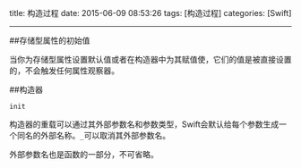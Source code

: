 title: 构造过程
date: 2015-06-09 08:53:26
tags: [构造过程]
categories: [Swift]

---

##存储型属性的初始值

当你为存储型属性设置默认值或者在构造器中为其赋值使，它们的值是被直接设置的，不会触发任何属性观察器。

##构造器

`init`

构造器的重载可以通过其外部参数名和参数类型，Swift会默认给每个参数生成一个同名的外部名称。`_`可以取消其外部参数名。

外部参数名也是函数的一部分，不可省略。
